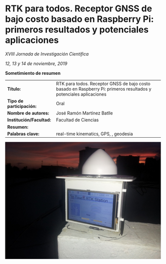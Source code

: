 # RTK para todos. Receptor GNSS de bajo costo basado en Raspberry Pi: primeros resultados y potenciales aplicaciones

*XVIII Jornada de Investigación Científica*

*12, 13 y 14 de noviembre, 2019*


**Sometimiento de resumen**

| | |
|:--|:-----------|
| **Título:** | RTK para todos. Receptor GNSS de bajo costo basado en Raspberry Pi: primeros resultados y potenciales aplicaciones |
| **Tipo de participación:** | Oral |
| **Nombre de autores:** | José Ramón Martínez Batlle |
| **Institución/Facultad:** | Facultad de Ciencias |
| **Resumen:** | |
| **Palabras clave:** | real-time kinematics, GPS, , geodesia |

![](rtk-ovni.jpg)